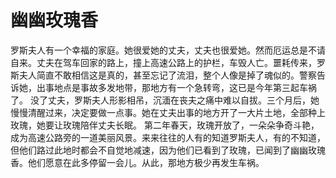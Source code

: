 # 幽幽玫瑰香
罗斯夫人有一个幸福的家庭。她很爱她的丈夫，丈夫也很爱她。然而厄运总是不请自来。丈夫在驾车回家的路上，撞上高速公路上的护栏，车毁人亡。噩耗传来，罗斯夫人简直不敢相信这是真的，甚至忘记了流泪，整个人像是掉了魂似的。警察告诉她，出事地点是事故多发地带，那地方有一个急转弯，这已是今年第三起车祸了。  没了丈夫，罗斯夫人形影相吊，沉湎在丧夫之痛中难以自拔。三个月后，她慢慢清醒过来，决定要做一点事。她在丈夫出事的地方开了一大片土地，全部种上玫瑰，她要让玫瑰陪伴丈夫长眠。  第二年春天，玫瑰开放了，一朵朵争奇斗艳，成为高速公路旁的一道美丽风景。来来往往的人有的知道罗斯夫人，有的不知道，但他们路过此地时都会不自觉地减速，因为他们已看到了玫瑰，已闻到了幽幽玫瑰香。他们愿意在此多停留一会儿。从此，那地方极少再发生车祸。
  